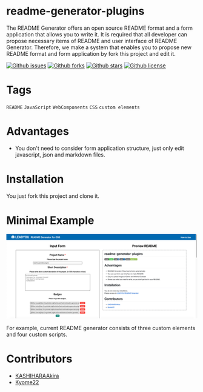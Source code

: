# readme-generator-plugins

The README Generator offers an open source README format and a form application that allows you to write it. It is required that all developer can propose necessary items of README and user interface of README Generator. Therefore, we make a system that enables you to propose new README format and form application by fork this project and edit it.

[![Github issues](https://img.shields.io/github/issues/Hacknock/readme-generator-plugins)](https://github.com/Hacknock/readme-generator-plugins/issues)
[![Github forks](https://img.shields.io/github/forks/Hacknock/readme-generator-plugins)](https://github.com/Hacknock/readme-generator-plugins/network/members)
[![Github stars](https://img.shields.io/github/stars/Hacknock/readme-generator-plugins)](https://github.com/Hacknock/readme-generator-plugins/stargazers)
[![Github license](https://img.shields.io/github/license/Hacknock/readme-generator-plugins)](https://github.com/Hacknock/readme-generator-plugins/)

# Tags

`README` `JavaScript` `WebComponents` `CSS` `custom elements `

# Advantages

- You don't need to consider form application structure, just only edit javascript, json and markdown files.

# Installation

You just fork this project and clone it.

# Minimal Example

![Demo](resources/file-0.png)

For example, current README generator consists of three custom elements and four custom scripts.

# Contributors

- [KASHIHARAAkira](https://github.com/KASHIHARAAkira)
- [Kyome22](https://github.com/Kyome22)

